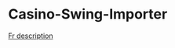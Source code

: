 # Casino-Swing-Importer

[Fr description](https://badetitou.github.io/private/bl/2018-12-13-CasinoDoc/)
